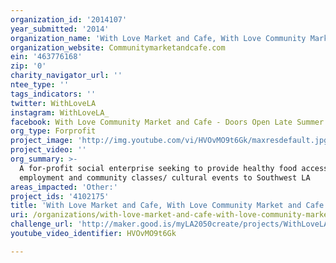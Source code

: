 ```yaml
---
organization_id: '2014107'
year_submitted: '2014'
organization_name: 'With Love Market and Cafe, With Love Community Market and Cafe'
organization_website: Communitymarketandcafe.com
ein: '463776168'
zip: '0'
charity_navigator_url: ''
ntee_type: ''
tags_indicators: ''
twitter: WithLoveLA
instagram: WithLoveLA_
facebook: With Love Community Market and Cafe - Doors Open Late Summer 2014
org_type: Forprofit
project_image: 'http://img.youtube.com/vi/HVOvMO9t6Gk/maxresdefault.jpg'
project_video: ''
org_summary: >-
  A for-profit social enterprise seeking to provide healthy food access,
  employment and community classes/ cultural events to Southwest LA
areas_impacted: 'Other:'
project_ids: '4102175'
title: 'With Love Market and Cafe, With Love Community Market and Cafe'
uri: /organizations/with-love-market-and-cafe-with-love-community-market-and-cafe/
challenge_url: 'http://maker.good.is/myLA2050create/projects/WithLoveLA.html'
youtube_video_identifier: HVOvMO9t6Gk

---
```

